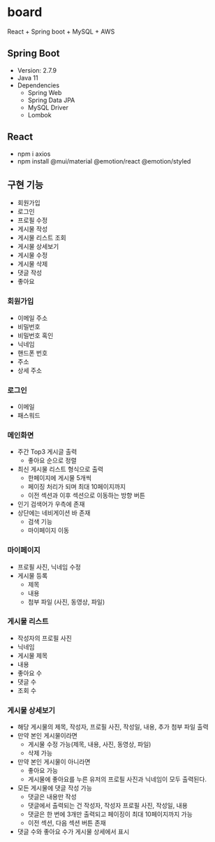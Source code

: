 # board

React + Spring boot + MySQL + AWS

## Spring Boot

- Version: 2.7.9
- Java 11
- Dependencies
  - Spring Web
  - Spring Data JPA
  - MySQL Driver
  - Lombok

## React

- npm i axios
- npm install @mui/material @emotion/react @emotion/styled

## 구현 기능

- 회원가입
- 로그인
- 프로필 수정
- 게시물 작성
- 게시물 리스트 조회
- 게시물 상세보기
- 게시물 수정
- 게시물 삭제
- 댓글 작성
- 좋아요

### 회원가입

- 이메일 주소
- 비밀번호
- 비밀번호 혹인
- 닉네임
- 핸드폰 번호
- 주소
- 상세 주소

### 로그인

- 이메일
- 패스워드

### 메인화면

- 주간 Top3 게시글 출력
  - 좋아요 순으로 정렬
- 최신 게시물 리스트 형식으로 출력
  - 한페이지에 게시물 5개씩
  - 페이징 처리가 되며 최대 10페이지까지
  - 이전 섹션과 이후 섹션으로 이동하는 방향 버튼
- 인기 검색어가 우측에 존재
- 상단에는 네비게이션 바 존재
  - 검색 기능
  - 마이페이지 이동

### 마이페이지

- 프로필 사진, 닉네임 수정
- 게시물 등록
  - 제목
  - 내용
  - 첨부 파일 (사진, 동영상, 파일)

### 게시물 리스트
- 작성자의 프로필 사진
- 닉네임
- 게시물 제목
- 내용
- 좋아요 수
- 댓글 수
- 조회 수

### 게시물 상세보기

- 해당 게시물의 제목, 작성자, 프로필 사진, 작성일, 내용, 추가 첨부 파일 출력
- 만약 본인 게시물이라면
  - 게시물 수정 가능(제목, 내용, 사진, 동영상, 파일)
  - 삭제 가능
- 만약 본인 게시물이 아니라면
  - 좋아요 가능
  - 게시물에 좋아요를 누른 유저의 프로필 사진과 닉네임이 모두 출력된다.
- 모든 게시물에 댓글 작성 가능
  - 댓글은 내용만 작성
  - 댓글에서 출력되는 건 작성자, 작성자 프로필 사진, 작성일, 내용
  - 댓글은 한 번에 3개만 출력되고 페이징이 최대 10페이지까지 가능
  - 이전 섹션, 다음 섹션 버튼 존재
- 댓글 수와 좋아요 수가 게시물 상세에서 표시

